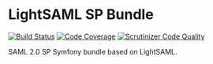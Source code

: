 LightSAML SP Bundle
===================

[![Build Status](https://travis-ci.org/lightSAML/SpBundle.svg?branch=master)](https://travis-ci.org/lightSAML/SpBundle)
[![Code Coverage](https://scrutinizer-ci.com/g/lightSAML/SpBundle/badges/coverage.png?b=master)](https://scrutinizer-ci.com/g/lightSAML/SpBundle/?branch=master)
[![Scrutinizer Code Quality](https://scrutinizer-ci.com/g/lightSAML/SpBundle/badges/quality-score.png?b=master)](https://scrutinizer-ci.com/g/lightSAML/SpBundle/?branch=master)

SAML 2.0 SP Symfony bundle based on LightSAML.

